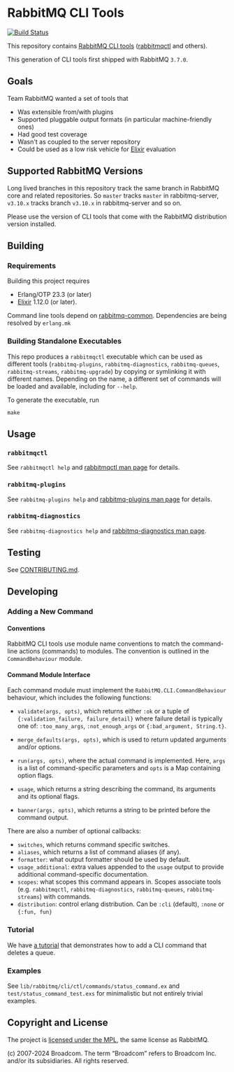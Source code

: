 # RabbitMQ CLI Tools

[![Build Status](https://travis-ci.org/rabbitmq/rabbitmq-cli.svg?branch=master)](https://travis-ci.org/rabbitmq/rabbitmq-cli)

This repository contains [RabbitMQ CLI tools](https://rabbitmq.com/cli.html) ([rabbitmqctl](https://www.rabbitmq.com/man/rabbitmqctl.1.man.html) and
others).

This generation of CLI tools first shipped with RabbitMQ `3.7.0`.


## Goals

Team RabbitMQ wanted a set of tools that

 * Was extensible from/with plugins
 * Supported pluggable output formats (in particular machine-friendly ones)
 * Had good test coverage
 * Wasn't as coupled to the server repository
 * Could be used as a low risk vehicle for [Elixir](https://elixir-lang.org) evaluation

## Supported RabbitMQ Versions

Long lived branches in this repository track the same branch in RabbitMQ core and related
repositories. So `master` tracks `master` in rabbitmq-server, `v3.10.x` tracks branch `v3.10.x` in
rabbitmq-server and so on.

Please use the version of CLI tools that come with the RabbitMQ distribution version installed.


## Building

### Requirements

Building this project requires

 * Erlang/OTP 23.3 (or later)
 * [Elixir](https://elixir-lang.org/) 1.12.0 (or later).

Command line tools depend on [rabbitmq-common](https://github.com/rabbitmq/rabbitmq-common).
Dependencies are being resolved by `erlang.mk`

### Building Standalone Executables

This repo produces a `rabbitmqctl` executable which can be used as different tools
(`rabbitmq-plugins`, `rabbitmq-diagnostics`, `rabbitmq-queues`, `rabbitmq-streams`, `rabbitmq-upgrade`) by copying or symlinking it with different names.
Depending on the name, a different set of commands will be loaded and available, including
for `--help`.

To generate the executable, run

```
make
```

## Usage

### `rabbitmqctl`

See `rabbitmqctl help` and [rabbitmqctl man page](https://www.rabbitmq.com/man/rabbitmqctl.1.man.html) for details.

### `rabbitmq-plugins`

See `rabbitmq-plugins help` and [rabbitmq-plugins man page](https://www.rabbitmq.com/man/rabbitmq-plugins.1.man.html) for details.

### `rabbitmq-diagnostics`

See `rabbitmq-diagnostics help` and [rabbitmq-diagnostics man page](https://www.rabbitmq.com/rabbitmq-diagnostics.8.html).




## Testing

See [CONTRIBUTING.md](CONTRIBUTING.md).


## Developing

### Adding a New Command

#### Conventions

RabbitMQ CLI tools use module name conventions to match the command-line
actions (commands) to modules. The convention is outlined in the `CommandBehaviour` module.

#### Command Module Interface

Each command module must implement the `RabbitMQ.CLI.CommandBehaviour` behaviour,
which includes the following functions:

  * `validate(args, opts)`, which returns either `:ok` or a tuple of `{:validation_failure, failure_detail}` where failure detail is typically one of: `:too_many_args`, `:not_enough_args` or `{:bad_argument, String.t}`.

  * `merge_defaults(args, opts)`, which is used to return updated arguments and/or options.

  * `run(args, opts)`, where the actual command is implemented. Here, `args` is a list of command-specific parameters and `opts` is a Map containing option flags.

  * `usage`, which returns a string describing the command, its arguments and its optional flags.
  * `banner(args, opts)`, which returns a string to be printed before the command output.

There are also a number of optional callbacks:

 * `switches`, which returns command specific switches.
 * `aliases`, which returns a list of command aliases (if any).
 * `formatter`: what output formatter should be used by default.
 * `usage_additional`: extra values appended to the `usage` output
   to provide additional command-specific documentation.
 * `scopes`: what scopes this command appears in. Scopes associate
   tools (e.g. `rabbitmqctl`, `rabbitmq-diagnostics`, `rabbitmq-queues`, `rabbitmq-streams`) with commands.
 * `distribution`: control erlang distribution.
   Can be `:cli` (default), `:none` or `{:fun, fun}`

### Tutorial

We have [a tutorial](./COMMAND_TUTORIAL.md) that demonstrates how to add a CLI
command that deletes a queue.

### Examples

See `lib/rabbitmq/cli/ctl/commands/status_command.ex` and `test/status_command_test.exs` for minimalistic
but not entirely trivial examples.


## Copyright and License

The project is [licensed under the MPL](LICENSE-MPL-RabbitMQ), the same license
as RabbitMQ.

(c) 2007-2024 Broadcom. The term “Broadcom” refers to Broadcom Inc. and/or its subsidiaries. All rights reserved.

